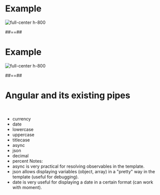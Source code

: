 <!-- .slide -->
# Example
![full-center h-800](assets/images/school/pipe/exemple_filter_uppercase.png)

##==##
<!-- .slide-->
# Example
![full-center h-800](assets/images/school/pipe/exemple_filter_date.png)

##==##

<!-- .slide -->
# Angular and its existing pipes

<br/>

- currency
- date
- lowercase
- uppercase
- titlecase
- async
- json
- decimal
- percent
Notes:
- async is very practical for resolving observables in the template.
- json allows displaying variables (object, array) in a "pretty" way in the template (useful for debugging).
- date is very useful for displaying a date in a certain format (can work with moment).
